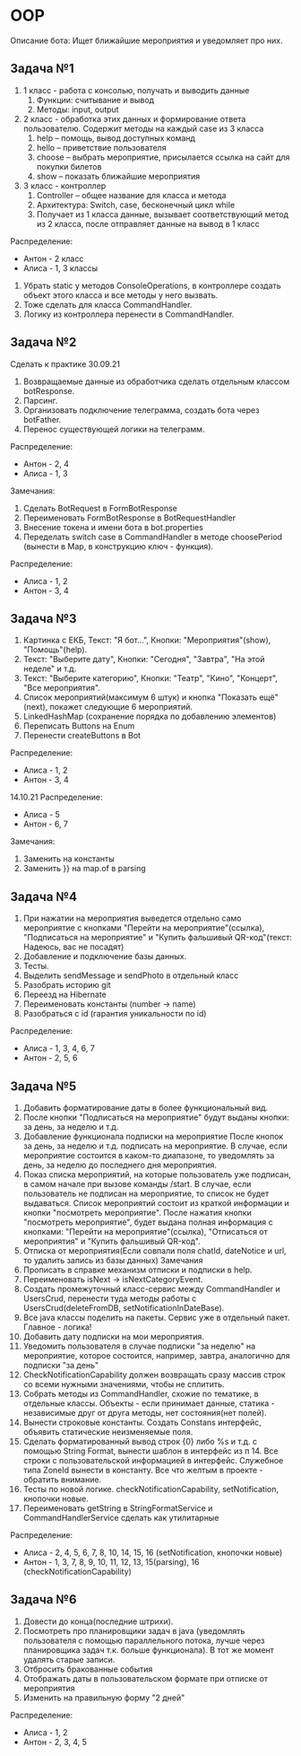 # OOP
Описание бота: Ищет ближайшие мероприятия и уведомляет про них.

## Задача №1

1. 1 класс - работа с консолью, получать и выводить данные
    1. Функции: считывание и вывод 
    2. Методы: input, output
2. 2 класс - обработка этих данных и формирование ответа пользователю. Содержит методы на каждый case из 3 класса
    1. help – помощь, вывод доступных команд
    2. hello – приветствие пользователя
    3. choose – выбрать мероприятие, присылается ссылка на сайт для покупки билетов
    4. show – показать ближайшие мероприятия
3. 3 класс - контроллер
    1. Controller – общее название для класса и метода
    2. Архитектура: Switch, case, бесконечный цикл while
    3. Получает из 1 класса данные, вызывает соответствующий метод из 2 класса, после отправляет данные на вывод в 1 класс

Распределение:
- Антон - 2 класс
- Алиса - 1, 3 классы

1. Убрать static у методов ConsoleOperations, в контроллере создать объект этого класса и все методы у него вызвать.
2. Тоже сделать для класса CommandHandler.
3. Логику из контроллера перенести в CommandHandler.

## Задача №2
Сделать к практике 30.09.21

1. Возвращаемые данные из обработчика сделать отдельным классом botResponse.
2. Парсинг.
3. Организовать подключение телеграмма, создать бота через botFather.
4. Перенос существующей логики на телеграмм.

Распределение:
- Антон - 2, 4
- Алиса - 1, 3

Замечания:
1. Сделать BotRequest в FormBotResponse 
2. Переименовать FormBotResponse в BotRequestHandler
3. Внесение токена и имени бота в bot.properties
4. Переделать switch case в CommandHandler в методе choosePeriod (вынести в Map, в конструкцию ключ - функция).

Распределение:
- Алиса - 1, 2
- Антон - 3, 4

## Задача №3

1. Картинка с ЕКБ, Текст: "Я бот...", Кнопки: "Мероприятия"(show), "Помощь"(help).
2. Текст: "Выберите дату", Кнопки: "Сегодня", "Завтра", "На этой неделе" и т.д.
3. Текст: "Выберите категорию", Кнопки: "Театр", "Кино", "Концерт", "Все мероприятия".
4. Список мероприятий(максимум 6 штук) и кнопка "Показать ещё"(next), покажет
следующие 6 мероприятий.
5. LinkedHashMap (сохранение порядка по добавлению элементов)
6. Переписать Buttons на Enum
7. Перенести createButtons в Bot

Распределение:
- Алиса - 1, 2
- Антон - 3, 4

14.10.21
Распределение:
- Алиса - 5
- Антон - 6, 7

Замечания:
1. Заменить на константы
2. Заменить }} на map.of в parsing

## Задача №4

1. При нажатии на мероприятия выведется отдельно само мероприятие с кнопками
   "Перейти на мероприятие"(ссылка), "Подписаться на мероприятие" и
   "Купить фальшивый QR-код"(текст: Надеюсь, вас не посадят)
2. Добавление и подключение базы данных.
3. Тесты.
4. Выделить sendMessage и sendPhoto в отдельный класс
5. Разобрать историю git
6. Переезд на Hibernate
7. Переименовать константы (number -> name)
8. Разобраться с id (гарантия уникальности по id)

Распределение:
- Алиса - 1, 3, 4, 6, 7
- Антон - 2, 5, 6

## Задача №5

1. Добавить форматирование даты в более функциональный вид.
2. После кнопки "Подписаться на мероприятие" будут выданы кнопки: за день, за неделю и т.д.
3. Добавление функционала подписки на мероприятие
   После кнопок за день, за неделю и т.д. подписать на мероприятие.
В случае, если мероприятие состоится в каком-то диапазоне, то уведомлять
   за день, за неделю до последнего дня мероприятия.
4. Показ списка мероприятий, на которые пользователь уже подписан, в самом начале
при вызове команды /start. В случае, если пользователь не подписан на мероприятие,
то список не будет выдаваться.
Список мероприятий состоит из краткой информации и кнопки "посмотреть мероприятие".
После нажатия кнопки "посмотреть мероприятие", будет выдана полная информация с кнопками:
"Перейти на мероприятие"(ссылка), "Отписаться от мероприятия" и "Купить фальшивый QR-код".
5. Отписка от мероприятия(Если совпали поля chatId, dateNotice и url, то удалить запись из базы данных)
Замечания
6. Прописать в справке механизм отписки и подписки в help.
7. Переименовать isNext -> isNextCategoryEvent.
8. Создать промежуточный класс-сервис между CommandHandler и UsersCrud, перенести туда методы работы с UsersCrud(deleteFromDB, setNotificationInDateBase).
9. Все java классы поделить на пакеты. Сервис уже в отдельный пакет. Главное - логика!
10. Добавить дату подписки на мои мероприятия.
11. Уведомить пользователя в случае подписки "за неделю" на мероприятие, которое состоится, например, завтра,
аналогично для подписки "за день"
12. CheckNotificationCapability должен возвращать сразу массив строк со всеми нужными значениями, чтобы не сплитить.
13. Собрать методы из CommandHandler, схожие по тематике, в отдельные классы. Объекты - если принимает данные,
статика - независимые друг от друга методы, нет состояния(нет полей).
14. Вынести строковые константы. Создать Constans интерфейс, объявить статические неизменяемые поля.
15. Сделать форматированный вывод строк {0} либо %s и т.д. с помощью String Format, вынести шаблон в интерфейс из п 14.
Все строки с пользовательской информацией в интерфейс. Служебное типа ZoneId вынести в константу.
Все что желтым в проекте - обратить внимание.
16. Тесты по новой логике. checkNotificationCapability, setNotification, кнопочки новые.
17. Переименовать getString в StringFormatService и CommandHandlerService сделать как утилитарные


Распределение:
- Алиса - 2, 4, 5, 6, 7, 8, 10, 14, 15, 16 (setNotification, кнопочки новые)
- Антон - 1, 3, 7, 8, 9, 10, 11, 12, 13, 15(parsing), 16 (checkNotificationCapability)

## Задача №6

1. Довести до конца(последние штрихи).
2. Посмотреть про планировщики задач в java (уведомлять пользователя с помощью параллельного потока,
лучше через планировщика задач т.к. больше функционала). В тот же момент удалять старые записи.
3. Отбросить бракованные события
4. Отображать даты в пользовательском формате при отписке от мероприятия
5. Изменить на правильную форму "2 дней"

Распределение:
- Алиса - 1, 2
- Антон - 2, 3, 4, 5
